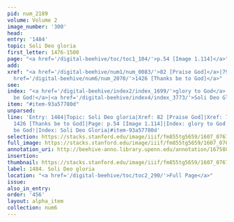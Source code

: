 ```yaml
---
pid: num_2189
volume: Volume 2
image_number: '300'
head:
entry: '1484'
topic: Soli Deo gloria
first_letter: 1476-1500
page: "<a href='/digital-beehive/toc/toc1_104/'>p.54 [Image 1.114]</a>"
add:
xref: "<a href='/digital-beehive/num1/num_0083/'>82 [Praise God]</a>|791 [[PAGE_MISSING]]|<a
  href='/digital-beehive/num6/num_2070/'>1426 [Thanks be to God]</a>"
see:
index: "<a href='/digital-beehive/index2/index_1699/'>glory to God</a>|<a href='/digital-beehive/index4/index_3056/'>praised
  be God!</a>|<a href='/digital-beehive/index4/index_3773/'>Soli Deo Gloria</a>"
item: "#item-93a57780d"
unparsed:
line: 'Entry: 1484|Topic: Soli Deo gloria|Xref: 82 [Praise God]|Xref: 791 [[PAGE_MISSING]]|Xref:
  1426 [Thanks be to God]|Page: p.54 [Image 1.114]|Index: glory to God|Index: praised
  be God!|Index: Soli Deo Gloria|#item-93a57780d'
selection: https://stacks.stanford.edu/image/iiif/fm855tg5659/1607_0767/929,3854,2786,1199/full/0/default.jpg
full_image: https://stacks.stanford.edu/image/iiif/fm855tg5659/1607_0767/full/full/0/default.jpg
annotation_uri: http://beehive-anno.library.upenn.edu/annotation/1675883582744
insertion:
thumbnail: https://stacks.stanford.edu/image/iiif/fm855tg5659/1607_0767/929,3854,600,180/250,/0/default.jpg
label: 1484. Soli Deo gloria
location: "<a href='/digital-beehive/toc/toc2_290/'>Full Page</a>"
issue:
also_in_entry:
order: '456'
layout: alpha_item
collection: num6
---
```

